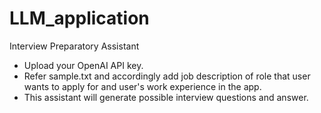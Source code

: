 # LLM_application
Interview Preparatory Assistant

* Upload your OpenAI API key.
* Refer sample.txt and accordingly add job description of role that user wants to apply for and user's work experience in the app.
* This assistant will generate possible interview questions and answer.
